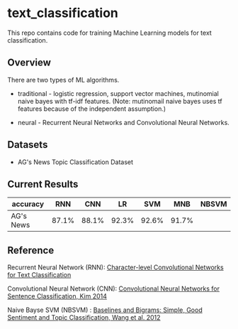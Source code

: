 # text_classification
This repo contains code for training Machine Learning models for text classification.

## Overview
There are two types of ML algorithms.

- traditional - logistic regression, support vector machines, mutinomial naive bayes with tf-idf features. (Note: mutinomail naive bayes uses tf features because of the independent assumption.)

- neural - Recurrent Neural Networks and Convolutional Neural Networks.

## Datasets
* AG's News Topic Classification Dataset

## Current Results
|   accuracy    |  RNN  | CNN  | LR  | SVM  | MNB  | NBSVM |
| ------------- | ----- | ---- | --- | ---- | ---- | ---   | 
|   AG's News   |  87.1% | 88.1%  | 92.3%| 92.6% | 91.7% | |

## Reference
Recurrent Neural Network (RNN): [Character-level Convolutional Networks for Text Classification](https://arxiv.org/pdf/1509.01626.pdf)

Convolutional Neural Network (CNN): [Convolutional Neural Networks for Sentence Classification, Kim 2014](https://arxiv.org/pdf/1408.5882.pdf) 

Naive Bayse SVM (NBSVM) : [Baselines and Bigrams: Simple, Good Sentiment and Topic Classification, Wang et al. 2012](https://nlp.stanford.edu/pubs/sidaw12_simple_sentiment.pdf)



